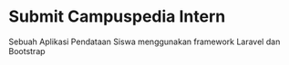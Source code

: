 # Submit Campuspedia Intern
Sebuah Aplikasi Pendataan Siswa menggunakan framework Laravel dan Bootstrap
